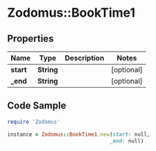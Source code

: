 # Zodomus::BookTime1

## Properties

Name | Type | Description | Notes
------------ | ------------- | ------------- | -------------
**start** | **String** |  | [optional] 
**_end** | **String** |  | [optional] 

## Code Sample

```ruby
require 'Zodomus'

instance = Zodomus::BookTime1.new(start: null,
                                 _end: null)
```


